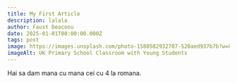 ```yaml
---
title: My First Article
description: lalala
author: Faust Deaconu
date: 2025-01-01T00:00:00.000Z
tags: post
image: https://images.unsplash.com/photo-1580582932707-520aed937b7b?w=800&h=600&fit=crop
imageAlt: UK Primary School Classroom with Young Students
---
```

Hai sa dam mana cu mana cei cu 4 la romana.
